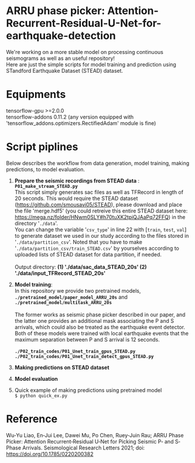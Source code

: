 # ARRU phase picker: Attention-Recurrent-Residual-U-Net-for-earthquake-detection
We're working on a more stable model on processing continuous seismograms as well as an useful repository! <br/>
Here are just the simple scripts for model training and prediction using STandford Earthquake Dataset (STEAD) dataset. 

# Equipments
tensorflow-gpu >=2.0.0 <br/>
tensorflow-addons 0.11.2 
(any version equipped with 'tensorflow_addons.optimizers.RectifiedAdam' module is fine)

# Script piplines 
Below describes the workflow from data generation, model training, making predictions, to model evaluation. 

1. **Prepare the seismic recordings from STEAD data** : **`P01_make_stream_STEAD.py`**<br/>
This script simply generates sac files as well as TFRecord in length of 20 seconds. This would require the STEAD dataset (https://github.com/smousavi05/STEAD), please download and place the file 'merge.hdf5' (you could retreive this entire STEAD dataset here: https://mega.nz/folder/HNwm0SLY#h70tuXK2tpiQJAaPq72FFQ) in the directory '`./data`'. <br/>
You can change the variable '`csv_type`' in line 22 with [`train`, `test`, `val`] to generate dataset we used in our study according to the files stored in '`./data/partition_csv`'. Noted that you have to make '`./data/partition_csv/train_STEAD.csv`' by yourselves according to uploaded lists of STEAD dataset for data partition, if needed. <br/><br/>
Output directory: **(1) './data/sac_data_STEAD_20s' (2) './data/input_TFRecord_STEAD_20s'**

2. **Model training**: <br/>
In this repository we provide two pretrained models,  <br/>**`./pretrained_model/paper_model_ARRU_20s`** and **`./pretrained_model/multitask_ARRU_20s`** <br/> <br/>
The former works as seismic phase picker described in our paper, and the latter one provides an additional mask associating the P and S arrivals, which could also be treated as the earthquake event detector. Both of these models were trained with local earthquake events that the maximum separation between P and S arrival is 12 seconds. <br/> <br/>
**`./P02_train_codes/P01_Unet_train_gpus_STEAD.py`**<br/>
**`./P02_train_codes/P01_Unet_train_detect_gpus_STEAD.py`**<br/>

3. **Making predictions on STEAD dataset**<br/>

4. **Model evaluation** <br/>

5. Quick example of making predictions using pretrained model <br/>
```$ python quick_ex.py```

# Reference
Wu‐Yu Liao, En‐Jui Lee, Dawei Mu, Po Chen, Ruey‐Juin Rau; ARRU Phase Picker: Attention Recurrent‐Residual U‐Net for Picking Seismic P‐ and S‐Phase Arrivals. Seismological Research Letters 2021; doi: https://doi.org/10.1785/0220200382
